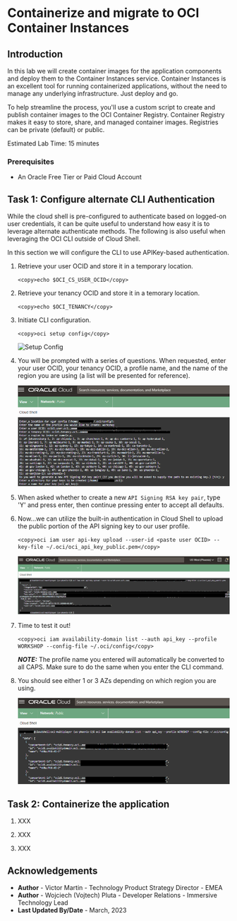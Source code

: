 # Containerize and migrate to OCI Container Instances

## Introduction

In this lab we will create container images for the application components and deploy them to the Container Instances service. Container Instances is an excellent tool for running containerized applications, without the need to manage any underlying infrastructure. Just deploy and go.

To help streamline the process, you'll use a custom script to create and publish container images to the OCI Container Registry. Container Registry makes it easy to store, share, and managed container images. Registries can be private (default) or public.

Estimated Lab Time: 15 minutes

### Prerequisites

* An Oracle Free Tier or Paid Cloud Account

## Task 1: Configure alternate CLI Authentication

While the cloud shell is pre-configured to authenticate based on logged-on user credentials, it can be quite useful to understand how easy it is to leverage alternate authenticate methods. The following is also useful when leveraging the OCI CLI outside of Cloud Shell.

In this section we will configure the CLI to use APIKey-based authentication.

1. Retrieve your user OCID and store it in a temporary location.

    ```
    <copy>echo $OCI_CS_USER_OCID</copy>
    ```

2. Retrieve your tenancy OCID and store it in a temorary location.

    ```
    <copy>echo $OCI_TENANCY</copy>

3. Initiate CLI configuration.

    ```
    <copy>oci setup config</copy>
    ```

    ![Setup Config](/images/cli-config-01.png)

4. You will be prompted with a series of questions. When requested, enter your user OCID, your tenancy OCID, a profile name, and the name of the region you are using (a list will be presented for reference).

    ![Setup Config 2](images/cli-config-02.png)

5. When asked whether to create a new `API Signing RSA key pair`, type 'Y' and press enter, then continue pressing enter to accept all defaults.

6. Now...we can utilize the built-in authentication in Cloud Shell to upload the public portion of the API signing key to our user profile.

    ```
    <copy>oci iam user api-key upload --user-id <paste user OCID> --key-file ~/.oci/oci_api_key_public.pem</copy>
    ```

    ![API Key Upload](images/api-key-upload.png)

7. Time to test it out!

    ```
    <copy>oci iam availability-domain list --auth api_key --profile WORKSHOP --config-file ~/.oci/config</copy>
    ```

    **_NOTE:_** The profile name you entered will automatically be converted to all CAPS. Make sure to do the same when you enter the CLI command.

8. You should see either 1 or 3 AZs depending on which region you are using.

    ![CLI Test](images/cli-test.png)

## Task 2: Containerize the application

1. XXX

2. XXX

3. XXX

## Acknowledgements

* **Author** - Victor Martin - Technology Product Strategy Director - EMEA
* **Author** - Wojciech (Vojtech) Pluta - Developer Relations - Immersive Technology Lead
* **Last Updated By/Date** - March, 2023
